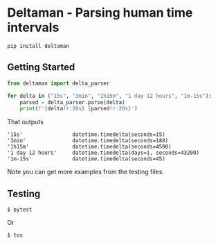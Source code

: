 # Deltaman - Parsing human time intervals

```shell
pip install deltaman
```

## Getting Started

```python
from deltaman import delta_parser

for delta in ("15s", "3min", "1h15m", "1 day 12 hours", "1m-15s"):
    parsed = delta_parser.parse(delta)
    print(f'{delta!r:20s} {parsed!r:20s}')
```

That outputs

```
'15s'                datetime.timedelta(seconds=15)
'3min'               datetime.timedelta(seconds=180)
'1h15m'              datetime.timedelta(seconds=4500)
'1 day 12 hours'     datetime.timedelta(days=1, seconds=43200)
'1m-15s'             datetime.timedelta(seconds=45)
```

Note you can get more examples from the testing files.

## Testing

```shell
$ pytest
```

Or

```shell
$ tox
```

